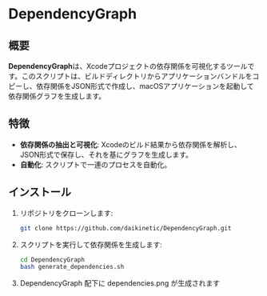 # DependencyGraph

## 概要

**DependencyGraph**は、Xcodeプロジェクトの依存関係を可視化するツールです。このスクリプトは、ビルドディレクトリからアプリケーションバンドルをコピーし、依存関係をJSON形式で作成し、macOSアプリケーションを起動して依存関係グラフを生成します。

## 特徴

- **依存関係の抽出と可視化**: Xcodeのビルド結果から依存関係を解析し、JSON形式で保存し、それを基にグラフを生成します。
- **自動化**: スクリプトで一連のプロセスを自動化。

## インストール

1. リポジトリをクローンします:
   ```sh
   git clone https://github.com/daikinetic/DependencyGraph.git
   ```
2. スクリプトを実行して依存関係を生成します:
   ```sh
   cd DependencyGraph
   bash generate_dependencies.sh
   ```
3. DependencyGraph 配下に dependencies.png が生成されます
